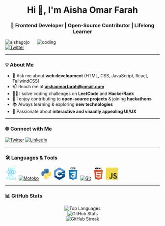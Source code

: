 <h1 align="center">Hi 👋, I'm Aisha Omar Farah</h1>
<h3 align="center">🚀 Frontend Developer | Open-Source Contributor | Lifelong Learner</h3>

<img align="right" alt="coding" width="400" src="https://i.pinimg.com/originals/e7/26/c7/e726c74ac081eed50feee1433d12c998.gif" />

<p align="left">
  <img src="https://komarev.com/ghpvc/?username=aishagojo&label=Profile%20Views&color=0e75b6&style=flat" alt="aishagojo" />
  <a href="https://twitter.com/aishaomarfarah" target="_blank">
    <img src="https://img.shields.io/twitter/follow/aishaomarfarah?logo=twitter&style=for-the-badge" alt="Twitter" />
  </a>
</p>

---

### 💡 About Me
- 💬 Ask me about **web development** (HTML, CSS, JavaScript, React, TailwindCSS)
- 📫 Reach me at **aishaomarfarah@gmail.com**
- 👩‍💻 I solve coding challenges on **LeetCode** and **HackerRank**
- 🌟 I enjoy contributing to **open-source projects** & joining **hackathons**
- 📚 Always learning & exploring **new technologies**
- 🎨 Passionate about **interactive and visually appealing UI/UX**

---

### 🌐 Connect with Me
<p align="left">
  <a href="https://twitter.com/aishaomarfarah" target="_blank"><img align="center" src="https://raw.githubusercontent.com/rahuldkjain/github-profile-readme-generator/master/src/images/icons/Social/twitter.svg" alt="Twitter" height="30" width="40" /></a>
  <a href="https://www.linkedin.com/in/aisha-omar-572429242/" target="_blank"><img align="center" src="https://raw.githubusercontent.com/rahuldkjain/github-profile-readme-generator/master/src/images/icons/Social/linked-in-alt.svg" alt="LinkedIn" height="30" width="40" /></a>
</p>

---

### 🛠 Languages & Tools
<p align="left">
  <a href="https://reactjs.org/" target="_blank"><img src="https://raw.githubusercontent.com/devicons/devicon/master/icons/react/react-original-wordmark.svg" alt="React" width="40" height="40"/></a>
  <a href="https://www.dfinity.org/motoko/" target="_blank"><img src="https://raw.githubusercontent.com/devicons/devicon/master/icons/motoko/motoko-original.svg" alt="Motoko" width="40" height="40"/></a>
  <a href="https://www.python.org/" target="_blank"><img src="https://raw.githubusercontent.com/devicons/devicon/master/icons/python/python-original.svg" alt="Python" width="40" height="40"/></a>
  <a href="https://www.w3schools.com/cpp/" target="_blank"><img src="https://raw.githubusercontent.com/devicons/devicon/master/icons/cplusplus/cplusplus-original.svg" alt="C++" width="40" height="40"/></a>
  <a href="https://www.w3schools.com/css/" target="_blank"><img src="https://raw.githubusercontent.com/devicons/devicon/master/icons/css3/css3-original-wordmark.svg" alt="CSS3" width="40" height="40"/></a>
  <a href="https://git-scm.com/" target="_blank"><img src="https://www.vectorlogo.zone/logos/git-scm/git-scm-icon.svg" alt="Git" width="40" height="40"/></a>
  <a href="https://www.w3.org/html/" target="_blank"><img src="https://raw.githubusercontent.com/devicons/devicon/master/icons/html5/html5-original-wordmark.svg" alt="HTML5" width="40" height="40"/></a>
  <a href="https://developer.mozilla.org/en-US/docs/Web/JavaScript" target="_blank"><img src="https://raw.githubusercontent.com/devicons/devicon/master/icons/javascript/javascript-original.svg" alt="JavaScript" width="40" height="40"/></a>
</p>

---

### 📊 GitHub Stats
<p align="center">
  <img src="https://github-readme-stats.vercel.app/api/top-langs?username=aishagojo&show_icons=true&locale=en&layout=compact&theme=radical" alt="Top Languages" />
  <br/>
  <img src="https://github-readme-stats.vercel.app/api?username=aishagojo&show_icons=true&locale=en&theme=radical" alt="GitHub Stats" />
  <br/>
  <img src="https://github-readme-streak-stats.herokuapp.com/?user=aishagojo&theme=radical" alt="GitHub Streak" />
</p>
